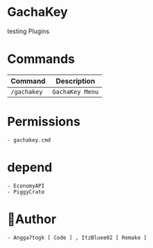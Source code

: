 # GachaKey
testing Plugins

# Commands
|**Command**|**Description**|
|-----------|---------------|
|`/gachakey`|`GachaKey Menu`|

# Permissions
```
- gachakey.cmd
```

# depend
```
- EconomyAPI
- PiggyCrate
```

# 👑Author
```
- Angga7togk [ Code ] , ItzBluee02 [ Remake ]
```
